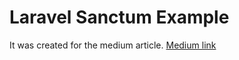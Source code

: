 # Laravel Sanctum Example
It was created for the medium article.
[Medium link](https://medium.com/@caglarkarakoc/laravel-sanctum-kullan%C4%B1m%C4%B1-e85b1ce5448f)
